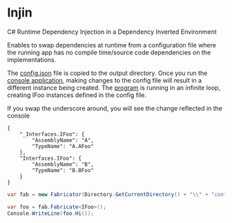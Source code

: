 # Injin
C# Runtime Dependency Injection in a Dependency Inverted Environment

Enables to swap dependencies at runtime from a configuration file where the running app has no compile time/source code dependencies on the implementations.

The [config.json](https://github.com/noamtcohen/Injin/blob/master/InjinClient/config.json) file is copied to the output directory.
Once you run the [console application](https://github.com/noamtcohen/Injin/tree/master/InjinClient), making changes to the config file will result in a different instance being created. The [program](https://github.com/noamtcohen/Injin/blob/master/InjinClient/Program.cs) is running in an infinite loop, creating IFoo instances defined in the config file.

If you swap the underscore around, you will see the change reflected in the console
```
{
    "_Interfaces.IFoo": {
        "AssemblyName": "A",
        "TypeName": "A.AFoo"
    },
    "Interfaces.IFoo": {
        "AssemblyName": "B",
        "TypeName": "B.BFoo"
    }
}
```
```csharp
var fab = new Fabricator(Directory.GetCurrentDirectory() + "\\" + "config.json");

var foo = fab.Fabricate<IFoo>();
Console.WriteLine(foo.Hi());
```


